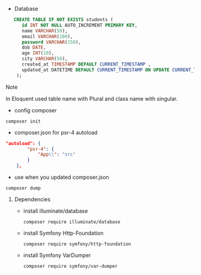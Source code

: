 - Database
```sql
   CREATE TABLE IF NOT EXISTS students (
      id INT NOT NULL AUTO_INCREMENT PRIMARY KEY,
      name VARCHAR(50),
      email VARCHAR(100),
      password VARCHAR(150),
      dob DATE,
      age INT(10),
      city VARCHAR(50),
      created_at TIMESTAMP DEFAULT CURRENT_TIMESTAMP ,
      updated_at DATETIME DEFAULT CURRENT_TIMESTAMP ON UPDATE CURRENT_TIMESTAMP
    );
```

> [!NOTE]
> In Eloquent used table name with Plural and class name with singular.

- config composer 
```shell
composer init
```

- composer.json for psr-4 autoload
```json
"autoload": {
        "psr-4": {
            "App\\": "src"
        }
    },
```

- use when you updated composer.json
```shell
composer dump
```

1. Dependencies
    - install illuminate/database
        ```shell
        composer require illuminate/database
        ```

    - install Symfony Http-Foundation
        ```shell
        composer require symfony/http-foundation
        ```

    - install Symfony VarDumper
        ```shell
        composer require symfony/var-dumper
        ``` 